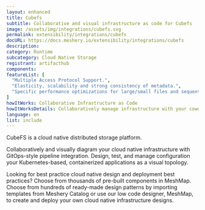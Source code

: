 ```yaml
---
layout: enhanced
title: Cubefs
subtitle: Collaborative and visual infrastructure as code for Cubefs
image: /assets/img/integrations/cubefs.svg
permalink: extensibility/integrations/cubefs
docURL: https://docs.meshery.io/extensibility/integrations/cubefs
description: 
category: Runtime
subcategory: Cloud Native Storage
registrant: artifacthub
components: 
featureList: [
  "Multiple Access Protocol Support.",
  "Elasticity, scalability and strong consistency of metadata.",
  "Specific performance optimizations for large/small files and sequential/random writes."
]
howItWorks: Collaborative Infrastructure as Code
howItWorksDetails: Collaboratively manage infrastructure with your coworkers synchronously sharing the same designs.
language: en
list: include
---
```

<p>
CubeFS is a cloud native distributed storage platform. 
</p>
<p>
    Collaboratively and visually diagram your cloud native infrastructure with GitOps-style pipeline integration. Design, test, and manage configuration your Kubernetes-based, containerized applications as a visual topology.
</p>
<p>
    Looking for best practice cloud native design and deployment best practices? Choose from thousands of pre-built components in MeshMap. Choose from hundreds of ready-made design patterns by importing templates from Meshery Catalog or use our low code designer, MeshMap, to create and deploy your own cloud native infrastructure designs.
</p>
